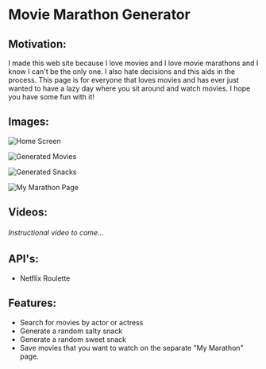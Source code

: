 # Movie Marathon Generator

## Motivation:
I made this web site because I love movies and I love movie marathons and I know I can't be the only one. I also hate decisions and this aids in the process. This page is for everyone that loves movies and has ever just wanted to have a lazy day where you sit around and watch movies. I hope you have some fun with it!

## Images:
![Home Screen](images/Home-Screen.png)

![Generated Movies](images/generated-movies.png)

![Generated Snacks](images/generated-snacks.png)

![My Marathon Page](images/My-Marathon-page-w/-images.png)

## Videos:
###### Instructional video to come...

## API's:
* Netflix Roulette


## Features:
* Search for movies by actor or actress
* Generate a random salty snack
* Generate a random sweet snack
* Save movies that you want to watch on the separate "My Marathon" page.
